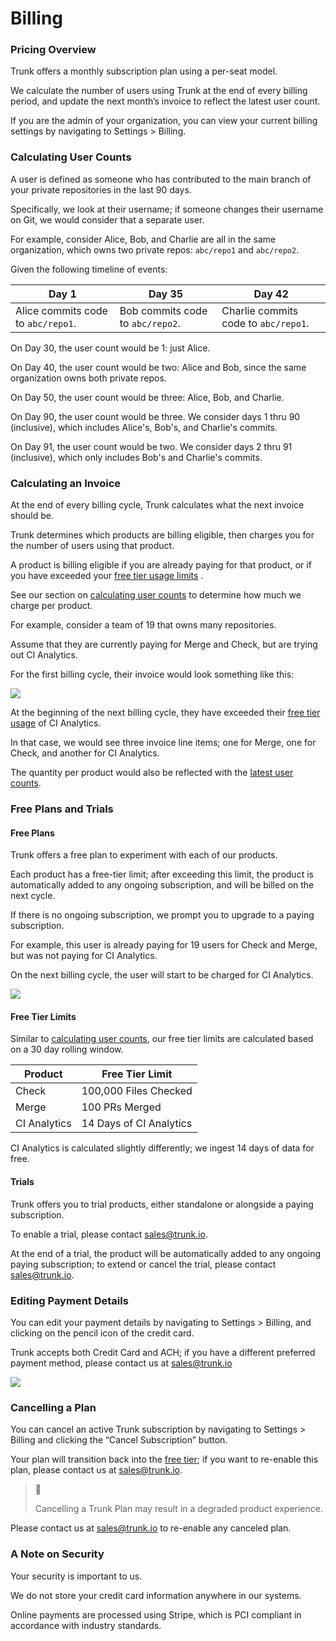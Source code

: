 # Billing

### Pricing Overview

Trunk offers a monthly subscription plan using a per-seat model.

We calculate the number of users using Trunk at the end of every billing period, and update the next month’s invoice to reflect the latest user count.

If you are the admin of your organization, you can view your current billing settings by navigating to Settings > Billing.

### Calculating User Counts

A user is defined as someone who has contributed to the main branch of your private repositories in the last 90 days.

Specifically, we look at their username; if someone changes their username on Git, we would consider that a separate user.

For example, consider Alice, Bob, and Charlie are all in the same organization, which owns two private repos: `abc/repo1` and `abc/repo2`.

Given the following timeline of events:

| Day 1                              | Day 35                           | Day 42                               |
| ---------------------------------- | -------------------------------- | ------------------------------------ |
| Alice commits code to `abc/repo1`. | Bob commits code to `abc/repo2`. | Charlie commits code to `abc/repo1`. |

On Day 30, the user count would be 1: just Alice.

On Day 40, the user count would be two: Alice and Bob, since the same organization owns both private repos.

On Day 50, the user count would be three: Alice, Bob, and Charlie.

On Day 90, the user count would be three. We consider days 1 thru 90 (inclusive), which includes Alice's, Bob's, and Charlie's commits.

On Day 91, the user count would be two. We consider days 2 thru 91 (inclusive), which only includes Bob's and Charlie's commits.

### Calculating an Invoice

At the end of every billing cycle, Trunk calculates what the next invoice should be.

Trunk determines which products are billing eligible, then charges you for the number of users using that product.

A product is billing eligible if you are already paying for that product, or if you have exceeded your [free tier usage limits](billing.md#free-plans-and-trials) .

See our section on [calculating user counts](billing.md#calculating-user-counts) to determine how much we charge per product.

For example, consider a team of 19 that owns many repositories.

Assume that they are currently paying for Merge and Check, but are trying out CI Analytics.

For the first billing cycle, their invoice would look something like this:

![ ](https://files.readme.io/63bc876-Screen_Shot_2023-01-17_at_8.01.43_PM.png)

At the beginning of the next billing cycle, they have exceeded their [free tier usage](billing.md#free-plans-and-trials) of CI Analytics.

In that case, we would see three invoice line items; one for Merge, one for Check, and another for CI Analytics.

The quantity per product would also be reflected with the [latest user counts](billing.md#calculating-user-counts).

### Free Plans and Trials

#### **Free Plans**

Trunk offers a free plan to experiment with each of our products.

Each product has a free-tier limit; after exceeding this limit, the product is automatically added to any ongoing subscription, and will be billed on the next cycle.

If there is no ongoing subscription, we prompt you to upgrade to a paying subscription.

For example, this user is already paying for 19 users for Check and Merge, but was not paying for CI Analytics.

On the next billing cycle, the user will start to be charged for CI Analytics.

![ ](https://files.readme.io/f12daf8-Screen_Shot_2023-01-17_at_8.04.29_PM.png)

#### **Free Tier Limits**

Similar to [calculating user counts](../administration/billing.md#calculating-user-counts), our free tier limits are calculated based on a 30 day rolling window.

| Product      | Free Tier Limit         |
| ------------ | ----------------------- |
| Check        | 100,000 Files Checked   |
| Merge        | 100 PRs Merged          |
| CI Analytics | 14 Days of CI Analytics |

CI Analytics is calculated slightly differently; we ingest 14 days of data for free.

#### **Trials**

Trunk offers you to trial products, either standalone or alongside a paying subscription.

To enable a trial, please contact [sales@trunk.io](mailto:sales@trunk.io).

At the end of a trial, the product will be automatically added to any ongoing paying subscription; to extend or cancel the trial, please contact [sales@trunk.io](mailto:sales@trunk.io).

### Editing Payment Details

You can edit your payment details by navigating to Settings > Billing, and clicking on the pencil icon of the credit card.

Trunk accepts both Credit Card and ACH; if you have a different preferred payment method, please contact us at sales@trunk.io

![ ](https://files.readme.io/d7adf4f-Screen_Shot_2023-01-17_at_8.08.17_PM.png)

### Cancelling a Plan

You can cancel an active Trunk subscription by navigating to Settings > Billing and clicking the “Cancel Subscription” button.

Your plan will transition back into the [free tier](billing.md#free-plans-and-trials); if you want to re-enable this plan, please contact us at sales@trunk.io.

> 🚧
>
> Cancelling a Trunk Plan may result in a degraded product experience.

Please contact us at sales@trunk.io to re-enable any canceled plan.

### A Note on Security

Your security is important to us.

We do not store your credit card information anywhere in our systems.

Online payments are processed using Stripe, which is PCI compliant in accordance with industry standards.
